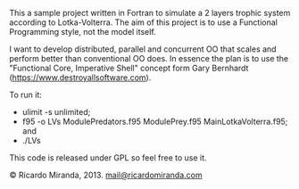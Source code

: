 This a sample project written in Fortran to simulate a 2 layers trophic system according to
Lotka-Volterra. The aim of this project is to use a Functional Programming style, not the 
model itself.

I want to develop distributed, parallel and concurrent OO that scales and perform
better than conventional OO does. In essence the plan is to use the "Functional Core,
Imperative Shell" concept form Gary Bernhardt (https://www.destroyallsoftware.com).

To run it:
 - ulimit -s unlimited;
 - f95 -o LVs ModulePredators.f95 ModulePrey.f95 MainLotkaVolterra.f95; and
 - ./LVs

This code is released under GPL so feel free to use it.

© Ricardo Miranda, 2013.
mail@ricardomiranda.com

